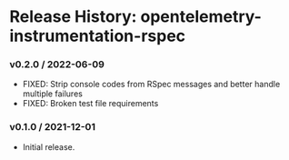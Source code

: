 # Release History: opentelemetry-instrumentation-rspec

### v0.2.0 / 2022-06-09

* FIXED: Strip console codes from RSpec messages and better handle multiple failures 
* FIXED: Broken test file requirements 

### v0.1.0 / 2021-12-01

* Initial release.
